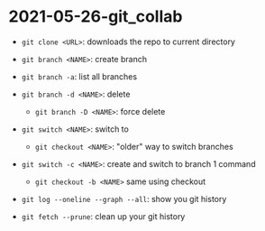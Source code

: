 # 2021-05-26-git_collab

- `git clone <URL>`: downloads the repo to current directory

- `git branch <NAME>`: create branch <NAME>
- `git branch -a`: list all branches
- `git branch -d <NAME>`: delete <NAME>
    - `git branch -D <NAME>`: force delete <NAME>
- `git switch <NAME>`: switch to <NAME>
    - `git checkout <NAME>`: "older" way to switch branches
- `git switch -c <NAME>`: create and switch to branch 1 command
    - `git checkout -b <NAME>` same using checkout

- `git log --oneline --graph --all`: show you git history
- `git fetch --prune`: clean up your git history


